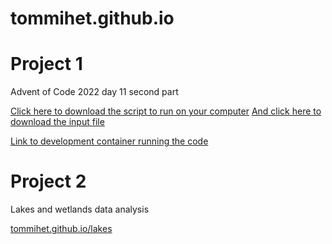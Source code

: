 # tommihet.github.io

# Project 1
Advent of Code 2022 day 11 second part

[Click here to download the script to run on your computer](https://tommihet.github.io/11.py)
[And click here to download the input file](https://tommihet.github.io/input.txt)

[Link to development container running the code](https://refactored-winner-977xpg6xqwxpfxwq6.github.dev/)

# Project 2
Lakes and wetlands data analysis

[tommihet.github.io/lakes](https://tommihet.github.io/lakesandwetlands.html)
